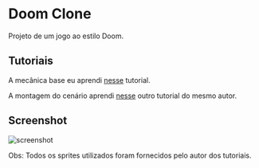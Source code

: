 # Doom Clone
Projeto de um jogo ao estilo Doom.

## Tutoriais

A mecânica base eu aprendi [nesse](https://www.youtube.com/watch?v=LbyyjmOji0M) tutorial.

A montagem do cenário aprendi [nesse](https://www.youtube.com/watch?v=s35HcQ5xv6A) outro tutorial do mesmo autor.

## Screenshot

![screenshot](https://github.com/Doc-McCoy/godot-doom-clone/blob/master/screenshot.jpg)

Obs: Todos os sprites utilizados foram fornecidos pelo autor dos tutoriais.
